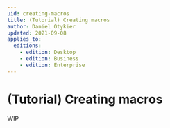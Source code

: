 ```yaml
---
uid: creating-macros
title: (Tutorial) Creating macros
author: Daniel Otykier
updated: 2021-09-08
applies_to:
  editions:
    - edition: Desktop
    - edition: Business
    - edition: Enterprise
---
```

# (Tutorial) Creating macros

WIP